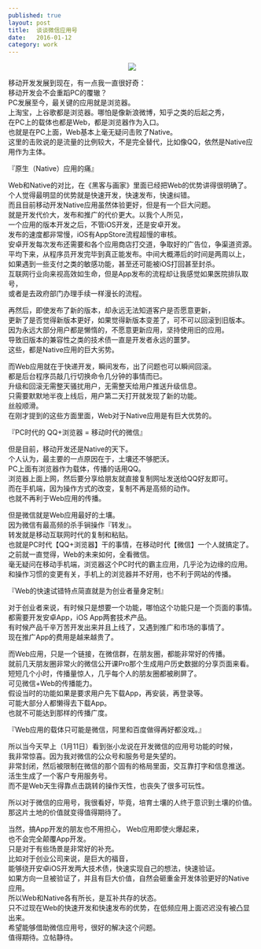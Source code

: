 ```yaml
---
published: true
layout: post
title:  谈谈微信应用号  
date:   2016-01-12
category: work
---
```


<center>
<img src="http://images.yanyiwu.com/elephant.jpg" class="photo"></img>
</center>
  
移动开发发展到现在，有一点我一直很好奇：  
移动开发会不会重蹈PC的覆辙？  
PC发展至今，最关键的应用就是浏览器。  
上淘宝，上谷歌都是浏览器。哪怕是像新浪微博，知乎之类的后起之秀，  
在PC上的载体也都是Web，都是浏览器作为入口。  
也就是在PC上面，Web基本上毫无疑问击败了Native。  
这里的击败说的是流量的比例较大，不是完全替代，比如像QQ，依然是Native应用作为主体。  
  
『原生（Native）应用的痛』  
  
Web和Native的对比，在《黑客与画家》里面已经把Web的优势讲得很明确了。  
个人觉得最明显的优势就是快速开发，快速发布，快速纠错。  
而且目前移动开发Native应用虽然体验更好，但是有一个巨大问题。  
就是开发代价大，发布和推广的代价更大。以我个人所见，  
一个应用的版本开发之后，不管iOS开发，还是安卓开发。  
发布的速度都非常慢，iOS有AppStore流程超慢的审核。  
安卓开发每次发布还需要和各个应用商店打交道，争取好的广告位，争渠道资源。  
平均下来，从程序员开发完毕到真正能发布。中间大概滞后的时间是两周以上，  
如果遇到一些支付之类的敏感功能，甚至还可能被iOS打回甚至封杀。  
互联网行业向来视高效如生命，但是App发布的流程却让我感觉如果医院排队取号，  
或者是去政府部门办理手续一样漫长的流程。  
  
再然后，即使发布了新的版本，却永远无法知道客户是否愿意更新，  
更新了是否觉得新版本更好，如果觉得新版本变差了，可不可以回滚到旧版本。  
因为永远大部分用户都是懒惰的，不愿意更新应用，坚持使用旧的应用。  
导致旧版本的兼容性之类的技术债一直是开发者永远的噩梦。  
这些，都是Native应用的巨大劣势。  
  
而Web应用就在于快递开发，瞬间发布，出了问题也可以瞬间回滚。  
都是后台程序员敲几行切换命令几分钟的事情而已。  
升级和回滚无需整天骚扰用户，无需整天给用户推送升级信息。  
只需要默默地半夜上线后，用户第二天打开就发现了新的功能。  
丝般顺滑。  
在刚才提到的这些方面里面，Web对于Native应用是有巨大优势的。  
  
『PC时代的 QQ+浏览器 = 移动时代的微信』  
  
但是目前，移动开发还是Native的天下。  
个人认为，最主要的一点原因在于，土壤还不够肥沃。  
PC上面有浏览器作为载体，传播的话用QQ。  
浏览器上面上网，然后要分享给朋友就直接复制网址发送给QQ好友即可。  
而在手机端，因为操作方式的改变，复制不再是高频的动作。  
也就不再利于Web应用的传播。  
  
但是微信就是Web应用最好的土壤。  
因为微信有最高频的杀手锏操作『转发』。  
转发就是移动互联网时代的复制和粘贴。  
也就是PC时代【QQ+浏览器】干的事情，在移动时代【微信】一个人就搞定了。  
之前就一直觉得，Web的未来如何，全看微信。  
毫无疑问在移动手机端，浏览器这个PC时代的霸主应用，几乎沦为边缘的应用。  
和操作习惯的变更有关，手机上的浏览器并不好用，也不利于网站的传播。  
  
『Web的快速试错特点简直就是为创业者量身定制』  
  
对于创业者来说，有时候只是想要一个功能，哪怕这个功能只是一个页面的事情。  
都需要开发安卓App，iOS App两套技术产品。  
有时候产品千辛万苦开发出来并且上线了，又遇到推广和市场的事情了。  
现在推广App的费用是越来越贵了。  
  
而Web应用，只是一个链接，在微信群，在朋友圈，都能非常好的传播。  
就前几天朋友圈非常火的微信公开课Pro那个生成用户历史数据的分享页面来看。  
短短几个小时，传播量惊人，几乎每个人的朋友圈都被刷屏了。  
可见微信+Web的传播能力。  
假设当时的功能如果是要求用户先下载App，再安装，再登录等。  
可能大部分人都懒得去下载App。  
也就不可能达到那样的传播广度。  
  
『Web应用的载体只可能是微信，阿里和百度做得再好都没戏。』  
  
所以当今天早上（1月11日）看到张小龙说在开发微信的应用号功能的时候，  
我非常惊喜。因为我对微信的公众号和服务号是失望的。  
非常封闭，然后被限制在微信的那个固有的格局里面，交互靠打字和信息推送。  
活生生成了一个客户专用服务号。  
而不是Web天生得靠点击跳转的操作天性，也丧失了很多可玩性。  
  
所以对于微信的应用号，我很看好，毕竟，培育土壤的人终于意识到土壤的价值。  
那这片土地的价值就变得值得期待了。  
  
当然，搞App开发的朋友也不用担心， Web应用即使火爆起来，  
也不会完全颠覆App开发。  
只是对于有些场景是非常好的补充。  
比如对于创业公司来说，是巨大的福音，  
能够绕开安卓iOS开发两大技术债，快速实现自己的想法，快速验证。  
如果方向一旦被验证了，并且有巨大价值，自然会砸重金开发体验更好的Native应用。  
所以Web和Native各有所长，是互补共存的状态。  
只不过现在Web的快速开发和快速发布的优势，在低频应用上面迟迟没有被凸显出来。  
希望能够借助微信应用号，很好的解决这个问题。  
值得期待。立帖静待。  
  
  
  
